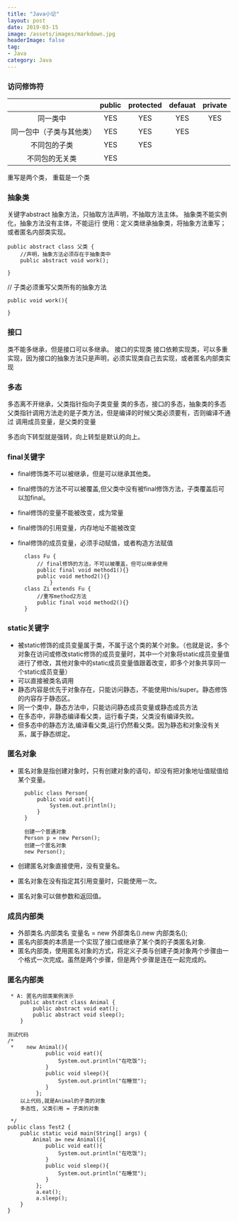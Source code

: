 ```yaml
---
title: "Java小记"
layout: post
date: 2019-03-15
image: /assets/images/markdown.jpg
headerImage: false
tag:
- Java
category: Java
---
```



### 访问修饰符

|       | public | protected | defauat | private |
| :------:| :------: | :------: | :------: | :------: |
| 同一类中 | YES | YES | YES | YES |
| 同一包中（子类与其他类） | YES | YES | YES | |
| 不同包的子类 | YES | YES | | |
| 不同包的无关类 | YES |   |  | |
	

重写是两个类， 重载是一个类

### 抽象类

关键字abstract
抽象方法，只抽取方法声明，不抽取方法主体。
抽象类不能实例化，抽象方法没有主体，不能运行
使用：定义类继承抽象类，将抽象方法重写；或者匿名内部类实现。

	public abstract class 父类 {
		//声明，抽象方法必须存在于抽象类中
		public abstract void work(); 
	
	}

// 子类必须重写父类所有的抽象方法

	public void work(){
	
	}
### 接口

类不能多继承，但是接口可以多继承。
接口的实现类
接口依赖实现类，可以多重实现，因为接口的抽象方法只是声明，必须实现类自己去实现，或者匿名内部类实现

### 多态

多态离不开继承，父类指针指向子类变量
类的多态，接口的多态，抽象类的多态
父类指针调用方法走的是子类方法，但是编译的时候父类必须要有，否则编译不通过
调用成员变量，是父类的变量

多态向下转型就是强转，向上转型是默认的向上。

### final关键字

* final修饰类不可以被继承，但是可以继承其他类。
* final修饰的方法不可以被覆盖,但父类中没有被final修饰方法，子类覆盖后可以加final。
* final修饰的变量不能被改变，成为常量
* final修饰的引用变量，内存地址不能被改变
* final修饰的成员变量，必须手动赋值，或者构造方法赋值

		class Fu {
			// final修饰的方法，不可以被覆盖，但可以继承使用
			public final void method1(){}
			public void method2(){}
				}
		class Zi extends Fu {
			//重写method2方法
			public final void method2(){}
		}


### static关键字
* 被static修饰的成员变量属于类，不属于这个类的某个对象。（也就是说，多个对象在访问或修改static修饰的成员变量时，其中一个对象将static成员变量值进行了修改，其他对象中的static成员变量值跟着改变，即多个对象共享同一个static成员变量）
* 可以直接被类名调用
* 静态内容是优先于对象存在，只能访问静态，不能使用this/super。静态修饰的内容存于静态区。
* 同一个类中，静态方法中，只能访问静态成员变量或静态成员方法
* 在多态中，非静态编译看父类，运行看子类，父类没有编译失败。
* 但多态中的静态方法,编译看父类,运行仍然看父类。因为静态和对象没有关系，属于静态绑定。

### 匿名对象
* 匿名对象是指创建对象时，只有创建对象的语句，却没有把对象地址值赋值给某个变量。

		public class Person{
			public void eat(){
				System.out.println();
			}
		}
		
		创建一个普通对象
		Person p = new Person();
		创建一个匿名对象
		new Person();
		
* 创建匿名对象直接使用，没有变量名。
* 匿名对象在没有指定其引用变量时，只能使用一次。
* 匿名对象可以做参数和返回值。

### 成员内部类
* 外部类名.内部类名 变量名 = new 外部类名().new 内部类名();
* 匿名内部类的本质是一个实现了接口或继承了某个类的子类匿名对象.
* 匿名内部类，使用匿名对象的方式，将定义子类与创建子类对象两个步骤由一个格式一次完成。虽然是两个步骤，但是两个步骤是连在一起完成的。

### 匿名内部类
	 * A: 匿名内部类案例演示
		public abstract class Animal {
			public abstract void eat();
			public abstract void sleep();
		}

	测试代码
	/*
	 *    new Animal(){
				public void eat(){
					System.out.println("在吃饭");
				} 
				public void sleep(){
					System.out.println("在睡觉");
				}
			 };
		以上代码,就是Animal的子类的对象
		多态性, 父类引用 = 子类的对象

	 */
	public class Test2 {
		public static void main(String[] args) {
			Animal a= new Animal(){
				public void eat(){
					System.out.println("在吃饭");
				} 
				public void sleep(){
					System.out.println("在睡觉");
				}
			 };
			 a.eat();
			 a.sleep();
		}
	}
	



	
			








